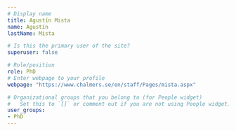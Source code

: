 ```yaml
---
# Display name
title: Agustín Mista
name: Agustín
lastName: Mista

# Is this the primary user of the site?
superuser: false

# Role/position
role: PhD
# Enter webpage to your profile
webpage: "https://www.chalmers.se/en/staff/Pages/mista.aspx"

# Organizational groups that you belong to (for People widget)
#   Set this to `[]` or comment out if you are not using People widget.
user_groups:
- PhD
---
```

